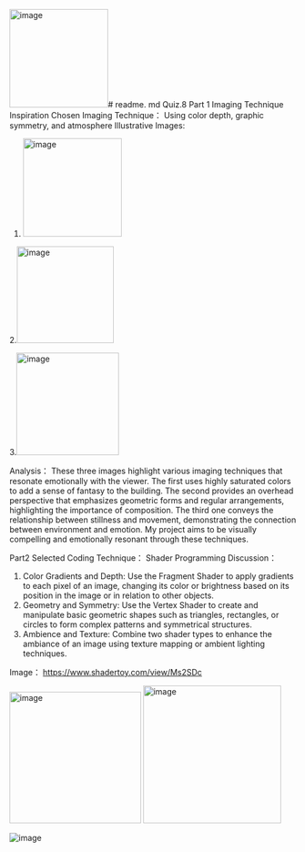 <img width="173" alt="image" src="https://github.com/mimixiatia/readme.md/assets/145733188/25a68e76-cfb7-4a96-8df6-dfb149434fed"># readme. md
Quiz.8
Part 1 Imaging Technique Inspiration
Chosen Imaging Technique：
Using color depth, graphic symmetry, and atmosphere
Illustrative Images:
1. <img width="173" alt="image" src="https://github.com/mimixiatia/readme.md/assets/145733188/eb430f72-885d-4446-85ea-472329464abc">

 
2.<img width="170" alt="image" src="https://github.com/mimixiatia/readme.md/assets/145733188/586daaca-a9e8-4506-828a-6f77c7123825">

 
3.<img width="180" alt="image" src="https://github.com/mimixiatia/readme.md/assets/145733188/2181a564-bc11-4c72-b2be-7aa991d02464">

 
Analysis：
These three images highlight various imaging techniques that resonate emotionally with the viewer. The first uses highly saturated colors to add a sense of fantasy to the building. The second provides an overhead perspective that emphasizes geometric forms and regular arrangements, highlighting the importance of composition. The third one conveys the relationship between stillness and movement, demonstrating the connection between environment and emotion. My project aims to be visually compelling and emotionally resonant through these techniques.

Part2
Selected Coding Technique：
Shader Programming
Discussion：
1. Color Gradients and Depth: Use the Fragment Shader to apply gradients to each pixel of an image, changing its color or brightness based on its position in the image or in relation to other objects.
2. Geometry and Symmetry: Use the Vertex Shader to create and manipulate basic geometric shapes such as triangles, rectangles, or circles to form complex patterns and symmetrical structures.
3. Ambience and Texture: Combine two shader types to enhance the ambiance of an image using texture mapping or ambient lighting techniques.

Image：
https://www.shadertoy.com/view/Ms2SDc

  <img width="231" alt="image" src="https://github.com/mimixiatia/readme.md/assets/145733188/5c7cb3e0-f014-41d2-8afb-5c43fdd2a8e1">

<img width="242" alt="image" src="https://github.com/mimixiatia/readme.md/assets/145733188/aebd9939-09e8-42a6-823f-55d99e72957a">

![image](https://github.com/mimixiatia/readme.md/assets/145733188/ae456c4a-0c9a-470f-9a81-7f9393fa7212)
